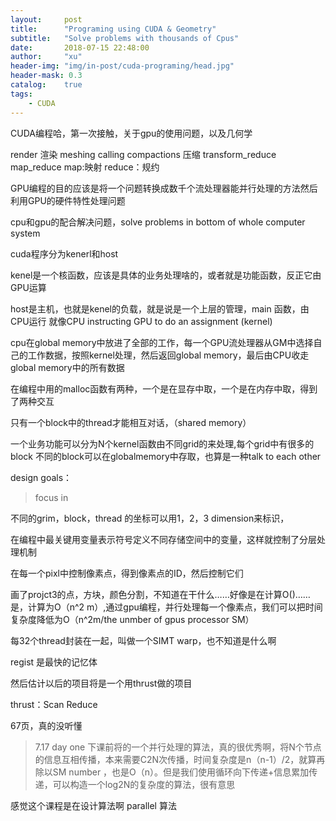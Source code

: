 ```yaml
---
layout:     post
title:      "Programing using CUDA & Geometry"
subtitle:   "Solve problems with thousands of Cpus"
date:       2018-07-15 22:48:00
author:     "xu"
header-img: "img/in-post/cuda-programing/head.jpg"
header-mask: 0.3
catalog:    true
tags:
    - CUDA
---
```


CUDA编程哈，第一次接触，关于gpu的使用问题，以及几何学


render 渲染
meshing
calling
compactions 压缩
transform_reduce map_reduce map:映射 reduce：规约

GPU编程的目的应该是将一个问题转换成数千个流处理器能并行处理的方法然后利用GPU的硬件特性处理问题

cpu和gpu的配合解决问题，solve problems in bottom of whole computer system


cuda程序分为kenerl和host

kenel是一个核函数，应该是具体的业务处理啥的，或者就是功能函数，反正它由GPU运算

host是主机，也就是kenel的负载，就是说是一个上层的管理，main 函数，由CPU运行
就像CPU instructing GPU to do an assignment (kernel) 

cpu在global memory中放进了全部的工作，每一个GPU流处理器从GM中选择自己的工作数据，按照kernel处理，然后返回global memory，最后由CPU收走global memory中的所有数据

在编程中用的malloc函数有两种，一个是在显存中取，一个是在内存中取，得到了两种交互

只有一个block中的thread才能相互对话，（shared memory）

一个业务功能可以分为N个kernel函数由不同grid的来处理,每个grid中有很多的block
不同的block可以在globalmemory中存取，也算是一种talk to each other

design goals：
>focus in 

不同的grim，block，thread 的坐标可以用1，2，3 dimension来标识，

在编程中最关键用变量表示符号定义不同存储空间中的变量，这样就控制了分层处理机制


在每一个pixl中控制像素点，得到像素点的ID，然后控制它们

画了projct3的点，方块，颜色分割，不知道在干什么……好像是在计算O()……是，计算为O（n^2 m）,通过gpu编程，并行处理每一个像素点，我们可以把时间复杂度降低为O（n^2m/the unmber of gpus processor SM）

每32个thread封装在一起，叫做一个SIMT warp，也不知道是什么啊

regist 是最快的记忆体

然后估计以后的项目将是一个用thrust做的项目

thrust：Scan Reduce

67页，真的没听懂

> 7.17 day one 下课前将的一个并行处理的算法，真的很优秀啊，将N个节点的信息互相传播，本来需要C2N次传播，时间复杂度是n（n-1）/2，就算再除以SM number ，也是O（n）。但是我们使用循环向下传递+信息累加传递，可以构造一个log2N的复杂度的算法，很有意思

感觉这个课程是在设计算法啊
parallel 算法